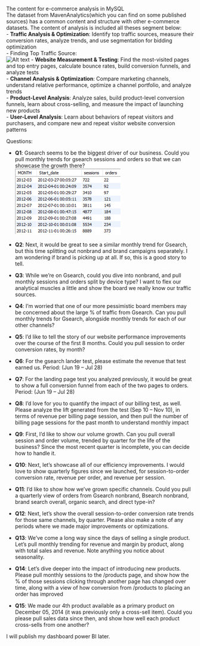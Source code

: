 The content for e-commerce analysis in MySQL  
The dataset from MavenAnalytics(which you can find on some published sources) has a common content and structure with other e-commerce datasets.
The content of analysis is included all theses segment below:  
      - **Traffic Analysis & Optimization**: Identify top traffic sources, measure their conversion rates, analyze trends, and use segmentation for bidding optimization  
            - Finding Top Traffic Source:  
            ![Alt text]([https://raw.githubusercontent.com/trieulch/E-commerce-Analysis/refs/heads/main/results/Q1.png](https://raw.githubusercontent.com/trieulch/E-commerce-Analysis/refs/heads/main/Traffic%20Analysis%20%26%20Optimization/Results/1_traffic_source_analysis.png))
      - **Website Measurement & Testing**: Find the most-visited pages and top entry pages, calculate bounce rates, build conversion funnels, and analyze tests  
      - **Channel Analysis & Optimization**: Compare marketing channels, understand relative performance, optimize a channel portfolio, and analyze trends  
      - **Product-Level Analysis**: Analyze sales, build product-level conversion funnels, learn about cross-selling, and measure the impact of launching new products  
      - **User-Level Analysis**: Learn about behaviors of repeat visitors and purchasers, and compare new and repeat visitor website conversion patterns  
  
Questions:
- **Q1**: Gsearch seems to be the biggest driver of our business. Could you pull monthly trends for gsearch sessions 
and orders so that we can showcase the growth there?  
![Alt text](https://raw.githubusercontent.com/trieulch/E-commerce-Analysis/refs/heads/main/results/Q1.png)
 
- **Q2**: Next, it would be great to see a similar monthly trend for Gsearch, but this time splitting out nonbrand and 
brand campaigns separately. I am wondering if brand is picking up at all. If so, this is a good story to tell.  
- **Q3**: While we’re on Gsearch, could you dive into nonbrand, and pull monthly sessions and orders split by device 
type? I want to flex our analytical muscles a little and show the board we really know our traffic sources.  
- **Q4**: I’m worried that one of our more pessimistic board members may be concerned about the large % of traffic from 
Gsearch. Can you pull monthly trends for Gsearch, alongside monthly trends for each of our other channels?  
- **Q5**: I’d like to tell the story of our website performance improvements over the course of the first 8 months. 
Could you pull session to order conversion rates, by month?  
- **Q6**: For the gsearch lander test, please estimate the revenue that test earned us. Period: (Jun 19 – Jul 28)
- **Q7**: For the landing page test you analyzed previously, it would be great to show a full conversion funnel from each 
of the two pages to orders. Period: (Jun 19 – Jul 28)  
- **Q8**: I’d love for you to quantify the impact of our billing test, as well. Please analyze the lift generated from the test 
(Sep 10 – Nov 10), in terms of revenue per billing page session, and then pull the number of billing page sessions 
for the past month to understand monthly impact  
- **Q9**: First, I’d like to show our volume growth. Can you pull overall session and order volume, trended by quarter 
for the life of the business? Since the most recent quarter is incomplete, you can decide how to handle it.  
- **Q10**: Next, let’s showcase all of our efficiency improvements. I would love to show quarterly figures since we 
launched, for session-to-order conversion rate, revenue per order, and revenue per session.  
- **Q11**: I’d like to show how we’ve grown specific channels. Could you pull a quarterly view of orders from Gsearch 
nonbrand, Bsearch nonbrand, brand search overall, organic search, and direct type-in?  
- **Q12**: Next, let’s show the overall session-to-order conversion rate trends for those same channels, by quarter. 
Please also make a note of any periods where we made major improvements or optimizations.  
- **Q13**: We’ve come a long way since the days of selling a single product. Let’s pull monthly trending for revenue 
and margin by product, along with total sales and revenue. Note anything you notice about seasonality.  
- **Q14**: Let’s dive deeper into the impact of introducing new products. Please pull monthly sessions to the /products 
page, and show how the % of those sessions clicking through another page has changed over time, along with 
a view of how conversion from /products to placing an order has improved  
- **Q15**: We made our 4th product available as a primary product on December 05, 2014 (it was previously only a cross-sell 
item). Could you please pull sales data since then, and show how well each product cross-sells from one another?    

I will publish my dashboard power BI later.
